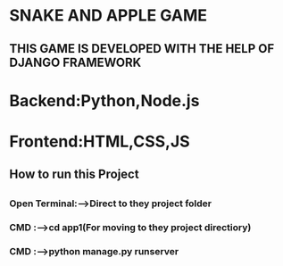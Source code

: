 <h1>SNAKE AND APPLE GAME</h1>

<H2>THIS GAME IS DEVELOPED WITH THE HELP OF DJANGO FRAMEWORK</H2>

<h1>Backend:Python,Node.js</h1>
<h1>Frontend:HTML,CSS,JS</h1>


<h2>How to run this Project<h2>
  
<h3>Open Terminal:-->Direct to they project folder<h3>
<h3>CMD :-->cd app1(For moving to they project directiory)<h3>
<h3>CMD :-->python manage.py runserver<h3>


